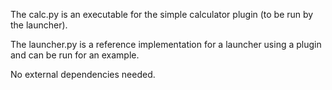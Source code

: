 The calc.py is an executable for the simple calculator plugin (to be run by the launcher).

The launcher.py is a reference implementation for a launcher using a plugin and can be run for an example.

No external dependencies needed.
